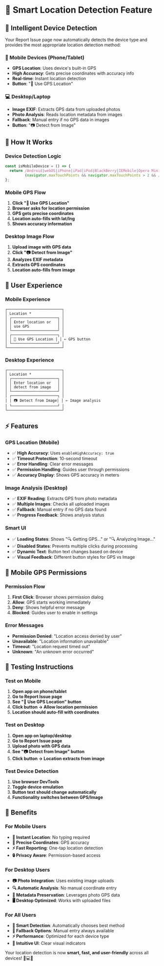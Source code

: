 # 📍 Smart Location Detection Feature

## 🎯 **Intelligent Device Detection**

Your Report Issue page now automatically detects the device type and provides the most appropriate location detection method:

### **📱 Mobile Devices (Phone/Tablet)**
- **GPS Location**: Uses device's built-in GPS
- **High Accuracy**: Gets precise coordinates with accuracy info
- **Real-time**: Instant location detection
- **Button**: "📍 Use GPS Location"

### **💻 Desktop/Laptop**
- **Image EXIF**: Extracts GPS data from uploaded photos
- **Photo Analysis**: Reads location metadata from images
- **Fallback**: Manual entry if no GPS data in images
- **Button**: "📷 Detect from Image"

## 🔧 **How It Works**

### **Device Detection Logic**
```javascript
const isMobileDevice = () => {
  return /Android|webOS|iPhone|iPad|iPod|BlackBerry|IEMobile|Opera Mini/i.test(navigator.userAgent) ||
         (navigator.maxTouchPoints && navigator.maxTouchPoints > 2 && /MacIntel/.test(navigator.platform));
};
```

### **Mobile GPS Flow**
1. **Click "📍 Use GPS Location"**
2. **Browser asks for location permission**
3. **GPS gets precise coordinates**
4. **Location auto-fills with lat/lng**
5. **Shows accuracy information**

### **Desktop Image Flow**
1. **Upload image with GPS data**
2. **Click "📷 Detect from Image"**
3. **Analyzes EXIF metadata**
4. **Extracts GPS coordinates**
5. **Location auto-fills from image**

## 🎨 **User Experience**

### **Mobile Experience**
```
┌─────────────────────────┐
│ Location *              │
│ ┌─────────────────────┐ │
│ │ Enter location or   │ │
│ │ use GPS             │ │
│ └─────────────────────┘ │
│ ┌─────────────────────┐ │
│ │ 📍 Use GPS Location │ │ ← GPS button
│ └─────────────────────┘ │
└─────────────────────────┘
```

### **Desktop Experience**
```
┌─────────────────────────┐
│ Location *              │
│ ┌─────────────────────┐ │
│ │ Enter location or   │ │
│ │ detect from image   │ │
│ └─────────────────────┘ │
│ ┌─────────────────────┐ │
│ │ 📷 Detect from Image│ │ ← Image analysis
│ └─────────────────────┘ │
└─────────────────────────┘
```

## ⚡ **Features**

### **GPS Location (Mobile)**
- ✅ **High Accuracy**: Uses `enableHighAccuracy: true`
- ✅ **Timeout Protection**: 10-second timeout
- ✅ **Error Handling**: Clear error messages
- ✅ **Permission Handling**: Guides user through permissions
- ✅ **Accuracy Display**: Shows GPS accuracy in meters

### **Image Analysis (Desktop)**
- ✅ **EXIF Reading**: Extracts GPS from photo metadata
- ✅ **Multiple Images**: Checks all uploaded images
- ✅ **Fallback**: Manual entry if no GPS data found
- ✅ **Progress Feedback**: Shows analysis status

### **Smart UI**
- ✅ **Loading States**: Shows "🔍 Getting GPS..." or "🔍 Analyzing Image..."
- ✅ **Disabled States**: Prevents multiple clicks during processing
- ✅ **Dynamic Text**: Button text changes based on device
- ✅ **Visual Feedback**: Different button styles for GPS vs Image

## 📱 **Mobile GPS Permissions**

### **Permission Flow**
1. **First Click**: Browser shows permission dialog
2. **Allow**: GPS starts working immediately
3. **Deny**: Shows helpful error message
4. **Blocked**: Guides user to enable in settings

### **Error Messages**
- **Permission Denied**: "Location access denied by user"
- **Unavailable**: "Location information unavailable"
- **Timeout**: "Location request timed out"
- **Unknown**: "An unknown error occurred"

## 🎯 **Testing Instructions**

### **Test on Mobile**
1. **Open app on phone/tablet**
2. **Go to Report Issue page**
3. **See "📍 Use GPS Location" button**
4. **Click button → Allow location permission**
5. **Location should auto-fill with coordinates**

### **Test on Desktop**
1. **Open app on laptop/desktop**
2. **Go to Report Issue page**
3. **Upload photo with GPS data**
4. **See "📷 Detect from Image" button**
5. **Click button → Location extracts from image**

### **Test Device Detection**
1. **Use browser DevTools**
2. **Toggle device emulation**
3. **Button text should change automatically**
4. **Functionality switches between GPS/Image**

## 🚀 **Benefits**

### **For Mobile Users**
- **🎯 Instant Location**: No typing required
- **📍 Precise Coordinates**: GPS accuracy
- **⚡ Fast Reporting**: One-tap location detection
- **🔒 Privacy Aware**: Permission-based access

### **For Desktop Users**
- **📷 Photo Integration**: Uses existing image uploads
- **🔍 Automatic Analysis**: No manual coordinate entry
- **💾 Metadata Preservation**: Leverages photo GPS data
- **🖥️ Desktop Optimized**: Works with uploaded files

### **For All Users**
- **🧠 Smart Detection**: Automatically chooses best method
- **🔄 Fallback Options**: Manual entry always available
- **⚡ Performance**: Optimized for each device type
- **🎨 Intuitive UI**: Clear visual indicators

Your location detection is now **smart, fast, and user-friendly** across all devices! 📱💻✨
